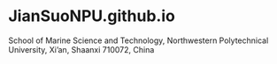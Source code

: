# JianSuoNPU.github.io
School of Marine Science and Technology, Northwestern Polytechnical University, Xi’an, Shaanxi 710072, China
